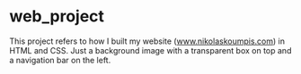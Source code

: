 # web_project

This project refers to how I built my website (www.nikolaskoumpis.com) in HTML and CSS. Just a background image with a transparent box on top and a navigation bar on the left.